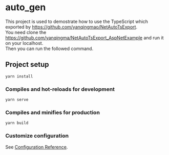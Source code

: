 # auto_gen
This project is used to demostrate how to use the TypeScript which exported by <https://github.com/yanqingmao/NetAutoTsExport>.  
You need clone the <https://github.com/yanqingma/NetAutoTsExport_AspNetExample> and run it on your localhost.  
Then you can run the followed command.  

## Project setup
```
yarn install
```

### Compiles and hot-reloads for development
```
yarn serve
```

### Compiles and minifies for production
```
yarn build
```

### Customize configuration
See [Configuration Reference](https://cli.vuejs.org/config/).
